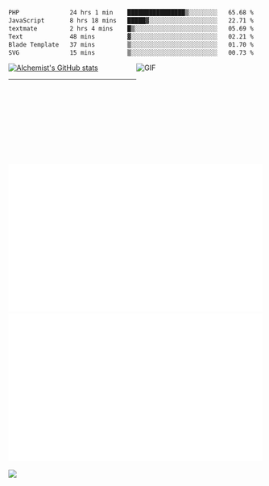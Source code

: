 <!--START_SECTION:waka-->

```text
PHP              24 hrs 1 min    ████████████████▒░░░░░░░░   65.68 %
JavaScript       8 hrs 18 mins   █████▓░░░░░░░░░░░░░░░░░░░   22.71 %
textmate         2 hrs 4 mins    █▒░░░░░░░░░░░░░░░░░░░░░░░   05.69 %
Text             48 mins         ▓░░░░░░░░░░░░░░░░░░░░░░░░   02.21 %
Blade Template   37 mins         ▒░░░░░░░░░░░░░░░░░░░░░░░░   01.70 %
SVG              15 mins         ▒░░░░░░░░░░░░░░░░░░░░░░░░   00.73 %
```

<!--END_SECTION:waka-->

[![Alchemist's GitHub stats](https://github-readme-stats.vercel.app/api?username=DrMaxis&show_icons=true&theme=outrun&count_private=true)](#)
<img align="right" alt="GIF" src="https://user-images.githubusercontent.com/5355808/139111924-210cc6fa-9fb1-4dac-929d-6324a5836a92.gif" width="250" height="200" />
<hr />

![](https://raw.githubusercontent.com/DrMaxis/github-stats-transparent/output/generated/overview.svg)
![](https://raw.githubusercontent.com/DrMaxis/github-stats-transparent/output/generated/languages.svg)

 
<a href="https://count.getloli.com/"><img src="https://count.getloli.com/get/@:maxis-the-alchemist?theme=rule34"></a>
<!-- https://count.getloli.com/get/@alchemist?theme=rule34 -->
<br>
